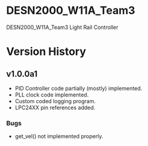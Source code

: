 # DESN2000_W11A_Team3
DESN2000_W11A_Team3 Light Rail Controller

# Version History
## v1.0.0a1
* PID Controller code partially (mostly) implemented.
* PLL clock code implemented.
* Custom coded logging program.
* LPC24XX pin references added.
### Bugs
* get_vel() not implemented properly.